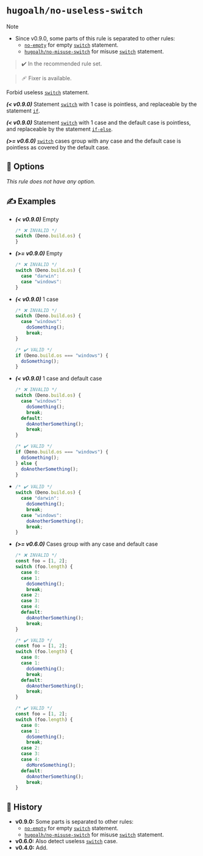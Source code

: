 # `hugoalh/no-useless-switch`

> [!NOTE]
> - Since v0.9.0, some parts of this rule is separated to other rules:
>   - [`no-empty`][rule-no-empty] for empty [`switch`][ecmascript-switch] statement.
>   - [`hugoalh/no-misuse-switch`][rule-hugoalh-no-misuse-switch] for misuse [`switch`][ecmascript-switch] statement.

> ✔️ In the recommended rule set.

> 🩹 Fixer is available.

Forbid useless [`switch`][ecmascript-switch] statement.

***(< v0.9.0)*** Statement [`switch`][ecmascript-switch] with 1 case is pointless, and replaceable by the statement [`if`][ecmascript-if].

***(< v0.9.0)*** Statement [`switch`][ecmascript-switch] with 1 case and the default case is pointless, and replaceable by the statement [`if-else`][ecmascript-if].

***(\>= v0.6.0)*** [`switch`][ecmascript-switch] cases group with any case and the default case is pointless as covered by the default case.

## 🔧 Options

*This rule does not have any option.*

## ✍️ Examples

- ***(< v0.9.0)*** Empty
  ```ts
  /* ❌ INVALID */
  switch (Deno.build.os) {
  }
  ```
- ***(\>= v0.9.0)*** Empty
  ```ts
  /* ❌ INVALID */
  switch (Deno.build.os) {
    case "darwin":
    case "windows":
  }
  ```
- ***(< v0.9.0)*** 1 case
  ```ts
  /* ❌ INVALID */
  switch (Deno.build.os) {
    case "windows":
      doSomething();
      break;
  }

  /* ✔️ VALID */
  if (Deno.build.os === "windows") {
    doSomething();
  }
  ```
- ***(< v0.9.0)*** 1 case and default case
  ```ts
  /* ❌ INVALID */
  switch (Deno.build.os) {
    case "windows":
      doSomething();
      break;
    default:
      doAnotherSomething();
      break;
  }

  /* ✔️ VALID */
  if (Deno.build.os === "windows") {
    doSomething();
  } else {
    doAnotherSomething();
  }
  ```
- ```ts
  /* ✔️ VALID */
  switch (Deno.build.os) {
    case "darwin":
      doSomething();
      break;
    case "windows":
      doAnotherSomething();
      break;
  }
  ```
- ***(\>= v0.6.0)*** Cases group with any case and default case
  ```ts
  /* ❌ INVALID */
  const foo = [1, 2];
  switch (foo.length) {
    case 0:
    case 1:
      doSomething();
      break;
    case 2:
    case 3:
    case 4:
    default:
      doAnotherSomething();
      break;
  }

  /* ✔️ VALID */
  const foo = [1, 2];
  switch (foo.length) {
    case 0:
    case 1:
      doSomething();
      break;
    default:
      doAnotherSomething();
      break;
  }

  /* ✔️ VALID */
  const foo = [1, 2];
  switch (foo.length) {
    case 0:
    case 1:
      doSomething();
      break;
    case 2:
    case 3:
    case 4:
      doMoreSomething();
    default:
      doAnotherSomething();
      break;
  }
  ```

## 📜 History

- **v0.9.0:** Some parts is separated to other rules:
  - [`no-empty`][rule-no-empty] for empty [`switch`][ecmascript-switch] statement.
  - [`hugoalh/no-misuse-switch`][rule-hugoalh-no-misuse-switch] for misuse [`switch`][ecmascript-switch] statement.
- **v0.6.0:** Also detect useless [`switch`][ecmascript-switch] case.
- **v0.4.0:** Add.

[ecmascript-if]: https://developer.mozilla.org/en-US/docs/Web/JavaScript/Reference/Statements/if...else
[ecmascript-switch]: https://developer.mozilla.org/en-US/docs/Web/JavaScript/Reference/Statements/switch
[rule-no-empty]: https://docs.deno.com/lint/rules/no-empty/
[rule-hugoalh-no-misuse-switch]: https://github.com/hugoalh/deno-lint-rules/blob/main/docs/rules/no-misuse-switch.md
